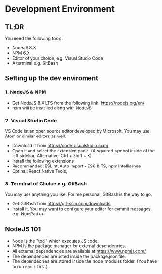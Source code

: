 # Development Environment

## TL;DR
You need the following tools:
- NodeJS 8.X
- NPM 6.X
- Editor of your choice, e.g. Visual Studio Code
- A terminal e.g. GitBash

## Setting up the dev enviroment

### 1. NodeJS & NPM
 - Get NodeJS 8.X LTS from the following link: https://nodejs.org/en/
 - npm will be installed along with NodeJS

### 2. Visual Studio Code
VS Code ist an open source editor developed by Microsoft. You may use Atom or similar editors as well. 
- Download it from https://code.visualstudio.com/
- Open it and select the extension panle. (A sqaured symbol inside of the left sidebar. Alternative: Ctrl + Shift + X)
- Install the following extensions:
- Recommended: ESLint, Auto Import - ES6 & TS, npm Intellisense
- Optinal: React Native Tools, 

### 3. Terminal of Choice e.g. GitBash
You may use anything you like. For me personal, GitBash is the way to go.
- Get GitBash from https://git-scm.com/downloads
- Install it. You may want to configure your editor for commit messages, e.g. NotePad++. 

## NodeJS 101
- Node is the "tool" which executes JS code. 
- NPM is the package manager for external dependencies. 
- All external dependencies are available at https://www.npmjs.com/
- The dependencies are listed inside the package.json file.
- The dependecnies are stored inside the node_modules folder. (You have to run `npm i` first.)
